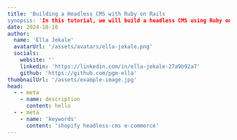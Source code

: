 ```yaml
---
title: 'Building a Headless CMS with Ruby on Rails
synopsis: 'In this tutorial, we will build a headless CMS using Ruby on Rails and Shopify.'
date: 2024-10-10
author:
  name: 'Ella Jekale'
  avatarUrl: '/assets/avatars/ella-jekale.png'
  socials:
    website: ''
    linkedin: 'https://linkedin.com/in/ella-jekale-27a9b92a7'
    github: 'https://github.com/pgm-ella'
thumbnailUrl: '/assets/example-image.jpg'
head:
  - - meta
    - name: description
      content: hello
  - - meta
    - name: 'keywords'
      content: 'shopify headless-cms e-commerce'
---
```


